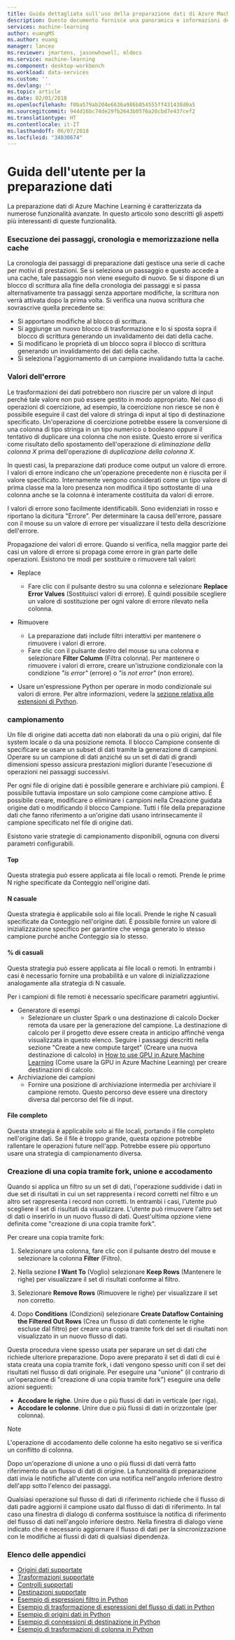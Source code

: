 ```yaml
---
title: Guida dettagliata sull'uso della preparazione dati di Azure Machine Learning | Microsoft Docs
description: Questo documento fornisce una panoramica e informazioni dettagliate su come risolvere i problemi relativi ai dati nella preparazione dati di Azure Machine Learning
services: machine-learning
author: euangMS
ms.author: euang
manager: lanceo
ms.reviewer: jmartens, jasonwhowell, mldocs
ms.service: machine-learning
ms.component: desktop-workbench
ms.workload: data-services
ms.custom: ''
ms.devlang: ''
ms.topic: article
ms.date: 02/01/2018
ms.openlocfilehash: f0ba579ab204e6636a986b054555ff431438d0a5
ms.sourcegitcommit: 944d16bc74de29fb2643b0576a20cbd7e437cef2
ms.translationtype: HT
ms.contentlocale: it-IT
ms.lasthandoff: 06/07/2018
ms.locfileid: "34830674"
---
```

# <a name="data-preparations-user-guide"></a>Guida dell'utente per la preparazione dati 
La preparazione dati di Azure Machine Learning è caratterizzata da numerose funzionalità avanzate. In questo articolo sono descritti gli aspetti più interessanti di queste funzionalità.

### <a name="step-execution-history-and-caching"></a>Esecuzione dei passaggi, cronologia e memorizzazione nella cache 
La cronologia dei passaggi di preparazione dati gestisce una serie di cache per motivi di prestazioni. Se si seleziona un passaggio e questo accede a una cache, tale passaggio non viene eseguito di nuovo. Se si dispone di un blocco di scrittura alla fine della cronologia dei passaggi e si passa alternativamente tra passaggi senza apportare modifiche, la scrittura non verrà attivata dopo la prima volta. Si verifica una nuova scrittura che sovrascrive quella precedente se:

- Si apportano modifiche al blocco di scrittura.
- Si aggiunge un nuovo blocco di trasformazione e lo si sposta sopra il blocco di scrittura generando un invalidamento dei dati della cache.
- Si modificano le proprietà di un blocco sopra il blocco di scrittura generando un invalidamento dei dati della cache.
- Si seleziona l'aggiornamento di un campione invalidando tutta la cache.

### <a name="error-values"></a>Valori dell'errore

Le trasformazioni dei dati potrebbero non riuscire per un valore di input perché tale valore non può essere gestito in modo appropriato. Nel caso di operazioni di coercizione, ad esempio, la coercizione non riesce se non è possibile eseguire il cast del valore di stringa di input al tipo di destinazione specificato. Un'operazione di coercizione potrebbe essere la conversione di una colonna di tipo stringa in un tipo numerico o booleano oppure il tentativo di duplicare una colonna che non esiste. Questo errore si verifica come risultato dello spostamento dell'operazione di *eliminazione della colonna X* prima dell'operazione di *duplicazione della colonna X*.

In questi casi, la preparazione dati produce come output un valore di errore. I valori di errore indicano che un'operazione precedente non è riuscita per il valore specificato. Internamente vengono considerati come un tipo valore di prima classe ma la loro presenza non modifica il tipo sottostante di una colonna anche se la colonna è interamente costituita da valori di errore.

I valori di errore sono facilmente identificabili. Sono evidenziati in rosso e riportano la dicitura "Errore". Per determinare la causa dell'errore, passare con il mouse su un valore di errore per visualizzare il testo della descrizione dell'errore.

Propagazione dei valori di errore. Quando si verifica, nella maggior parte dei casi un valore di errore si propaga come errore in gran parte delle operazioni. Esistono tre modi per sostituire o rimuovere tali valori:

* Replace
    -  Fare clic con il pulsante destro su una colonna e selezionare **Replace Error Values** (Sostituisci valori di errore). È quindi possibile scegliere un valore di sostituzione per ogni valore di errore rilevato nella colonna.

* Rimuovere
    - La preparazione dati include filtri interattivi per mantenere o rimuovere i valori di errore.
    - Fare clic con il pulsante destro del mouse su una colonna e selezionare **Filter Column** (Filtra colonna). Per mantenere o rimuovere i valori di errore, creare un'istruzione condizionale con la condizione *"is error"* (errore) o *"is not error"* (non errore).

* Usare un'espressione Python per operare in modo condizionale sui valori di errore. Per altre informazioni, vedere la [sezione relativa alle estensioni di Python](data-prep-python-extensibility-overview.md).

### <a name="sampling"></a>campionamento
Un file di origine dati accetta dati non elaborati da una o più origini, dal file system locale o da una posizione remota. Il blocco Campione consente di specificare se usare un subset di dati tramite la generazione di campioni. Operare su un campione di dati anziché su un set di dati di grandi dimensioni spesso assicura prestazioni migliori durante l'esecuzione di operazioni nei passaggi successivi.

Per ogni file di origine dati è possibile generare e archiviare più campioni. È possibile tuttavia impostare un solo campione come campione attivo. È possibile creare, modificare o eliminare i campioni nella Creazione guidata origine dati o modificando il blocco Campione. Tutti i file della preparazione dati che fanno riferimento a un'origine dati usano intrinsecamente il campione specificato nel file di origine dati.

Esistono varie strategie di campionamento disponibili, ognuna con diversi parametri configurabili.

#### <a name="top"></a>Top
Questa strategia può essere applicata ai file locali o remoti. Prende le prime N righe specificate da Conteggio nell'origine dati.

#### <a name="random-n"></a>N casuale 
Questa strategia è applicabile solo ai file locali. Prende le righe N casuali specificate da Conteggio nell'origine dati. È possibile fornire un valore di inizializzazione specifico per garantire che venga generato lo stesso campione purché anche Conteggio sia lo stesso.

#### <a name="random-"></a>% di casuali 
Questa strategia può essere applicata ai file locali o remoti. In entrambi i casi è necessario fornire una probabilità e un valore di inizializzazione analogamente alla strategia di N casuale.

Per i campioni di file remoti è necessario specificare parametri aggiuntivi.

- Generatore di esempi 
  - Selezionare un cluster Spark o una destinazione di calcolo Docker remota da usare per la generazione del campione. La destinazione di calcolo per il progetto deve essere creata in anticipo affinché venga visualizzata in questo elenco. Seguire i passaggi descritti nella sezione "Create a new compute target" (Creare una nuova destinazione di calcolo) in [How to use GPU in Azure Machine Learning](how-to-use-gpu.md) (Come usare la GPU in Azure Machine Learning) per creare destinazioni di calcolo.
- Archiviazione dei campioni 
  - Fornire una posizione di archiviazione intermedia per archiviare il campione remoto. Questo percorso deve essere una directory diversa dal percorso del file di input.

#### <a name="full-file"></a>File completo 
Questa strategia è applicabile solo ai file locali, portando il file completo nell'origine dati. Se il file è troppo grande, questa opzione potrebbe rallentare le operazioni future nell'app. Potrebbe essere più opportuno usare una strategia di campionamento diversa.


### <a name="fork-merge-and-append"></a>Creazione di una copia tramite fork, unione e accodamento

Quando si applica un filtro su un set di dati, l'operazione suddivide i dati in due set di risultati in cui un set rappresenta i record corretti nel filtro e un altro set rappresenta i record non corretti. In entrambi i casi, l'utente può scegliere il set di risultati da visualizzare. L'utente può rimuovere l'altro set di dati o inserirlo in un nuovo flusso di dati. Quest'ultima opzione viene definita come "creazione di una copia tramite fork".

Per creare una copia tramite fork: 
1. Selezionare una colonna, fare clic con il pulsante destro del mouse e selezionare la colonna **Filter** (Filtro).

2. Nella sezione **I Want To** (Voglio) selezionare **Keep Rows** (Mantenere le righe) per visualizzare il set di risultati conforme al filtro.

3. Selezionare **Remove Rows** (Rimuovere le righe) per visualizzare il set non corretto.

4. Dopo **Conditions** (Condizioni) selezionare **Create Dataflow Containing the Filtered Out Rows** (Crea un flusso di dati contenente le righe escluse dal filtro) per creare una copia tramite fork del set di risultati non visualizzato in un nuovo flusso di dati.


Questa procedura viene spesso usata per separare un set di dati che richiede ulteriore preparazione. Dopo avere preparato il set di dati di cui è stata creata una copia tramite fork, i dati vengono spesso uniti con il set dei risultati nel flusso di dati originale. Per eseguire una "unione" (il contrario di un'operazione di "creazione di una copia tramite fork") eseguire una delle azioni seguenti:

- **Accodare le righe**. Unire due o più flussi di dati in verticale (per riga). 
- **Accodare le colonne**. Unire due o più flussi di dati in orizzontale (per colonna).


>[!NOTE]
>L'operazione di accodamento delle colonne ha esito negativo se si verifica un conflitto di colonna.


Dopo un'operazione di unione a uno o più flussi di dati verrà fatto riferimento da un flusso di dati di origine. La funzionalità di preparazione dati invia le notifiche all'utente con una notifica nell'angolo inferiore destro dell'app sotto l'elenco dei passaggi.


Qualsiasi operazione sul flusso di dati di riferimento richiede che il flusso di dati padre aggiorni il campione usato dal flusso di dati di riferimento. In tal caso una finestra di dialogo di conferma sostituisce la notifica di riferimento del flusso di dati nell'angolo inferiore destro. Nella finestra di dialogo viene indicato che è necessario aggiornare il flusso di dati per la sincronizzazione con le modifiche ai flussi di dati di qualsiasi dipendenza.

### <a name="list-of-appendices"></a>Elenco delle appendici 
* [Origini dati supportate](data-prep-appendix2-supported-data-sources.md)  
* [Trasformazioni supportate](data-prep-appendix3-supported-transforms.md)  
* [Controlli supportati](data-prep-appendix4-supported-inspectors.md)  
* [Destinazioni supportate](data-prep-appendix5-supported-destinations.md)  
* [Esempio di espressioni filtro in Python](data-prep-appendix6-sample-filter-expressions-python.md)  
* [Esempio di trasformazione di espressioni del flusso di dati in Python](data-prep-appendix7-sample-transform-data-flow-python.md)  
* [Esempio di origini dati in Python](data-prep-appendix8-sample-source-connections-python.md)  
* [Esempio di connessioni di destinazione in Python](data-prep-appendix9-sample-destination-connections-python.md)  
* [Esempio di trasformazioni di colonna in Python](data-prep-appendix10-sample-custom-column-transforms-python.md)  
